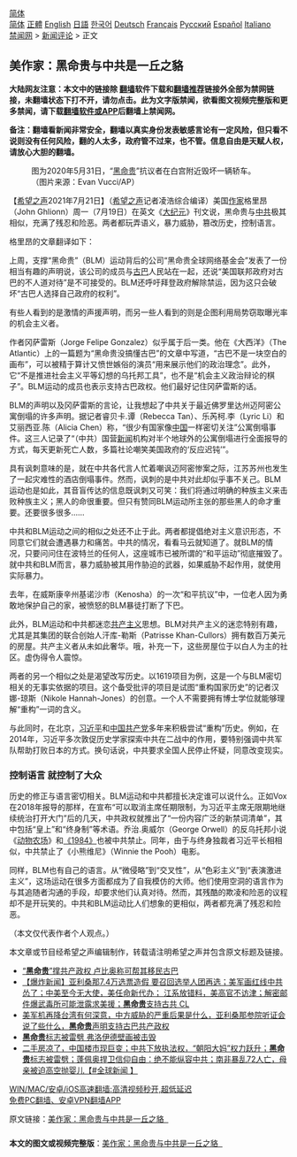  <!-- 面包屑导航 --> <div class="breadcrumb"><!-- GTranslate: https://gtranslate.io/ -->  <div class="switcher notranslate">  <div class="selected">  <a href="#" onclick="return false;"> 简体</a>  </div>  <div class="option">  <a href="https://www.bannedbook.org" onclick="doGTranslate('zh-CN|zh-CN');jQuery('div.switcher div.selected a').html(jQuery(this).html());return false;" title="简体中文" class="nturl selected"> 简体</a>  <a href="https://www.bannedbook.org/zh-tw/" onclick="doGTranslate('zh-CN|zh-TW');jQuery('div.switcher div.selected a').html(jQuery(this).html());return false;" title="繁體中文" class="nturl"> 正體</a>  <a href="https://www.bannedbook.org/en/" onclick="doGTranslate('zh-CN|en');jQuery('div.switcher div.selected a').html(jQuery(this).html());return false;" title="English" class="nturl"> English</a>  <a href="https://www.bannedbook.org/ja/" onclick="doGTranslate('zh-CN|ja');jQuery('div.switcher div.selected a').html(jQuery(this).html());return false;" title="日本語" class="nturl"> 日語</a>  <a href="https://www.bannedbook.org/ko/" onclick="doGTranslate('zh-CN|ko');jQuery('div.switcher div.selected a').html(jQuery(this).html());return false;" title="한국어" class="nturl"> 한국어</a>  <a href="https://www.bannedbook.org/de/" onclick="doGTranslate('zh-CN|de');jQuery('div.switcher div.selected a').html(jQuery(this).html());return false;" title="Deutsch" class="nturl"> Deutsch</a>  <a href="https://www.bannedbook.org/fr/" onclick="doGTranslate('zh-CN|fr');jQuery('div.switcher div.selected a').html(jQuery(this).html());return false;" title="Français" class="nturl"> Français</a>  <a href="https://www.bannedbook.org/ru/" onclick="doGTranslate('zh-CN|ru');jQuery('div.switcher div.selected a').html(jQuery(this).html());return false;" title="Русский" class="nturl"> Русский</a>  <a href="https://www.bannedbook.org/es/" onclick="doGTranslate('zh-CN|es');jQuery('div.switcher div.selected a').html(jQuery(this).html());return false;" title="Español" class="nturl"> Español</a>  <a href="https://www.bannedbook.org/it/" onclick="doGTranslate('zh-CN|it');jQuery('div.switcher div.selected a').html(jQuery(this).html());return false;" title="Italiano" class="nturl"> Italiano</a>  </div>  </div>      <div class='breadcrumb-sub'><!-- Breadcrumb NavXT 6.3.0 --> <a href="https://www.bannedbook.org/" class="home">禁闻网</a> &gt; <a href="https://www.bannedbook.org/bnews/comments/" class="category">新闻评论</a> &gt; 正文</div></div><h2>美作家：黑命贵与中共是一丘之貉  </h2> <p class="notice"><b>大陆网友注意：本文中的链接除 <a href="https://github.com/bannedbook/fanqiang" >翻墙</a>软件下载和<a href="https://github.com/killgcd/justmysocks/blob/master/README.md">翻墙推荐</a>链接外全部为禁网链接，未翻墙状态下打不开，请勿点击。此为文字版禁闻，欲看图文视频完整版和更多禁闻，请下载<a href="https://github.com/bannedbook/fanqiang">翻墙软件或APP</a>后翻墙上禁闻网。</p><p>备注：翻墙看新闻非常安全，翻墙以真实身份发表敏感言论有一定风险，但只看不说则没有任何风险，翻的人太多，政府管不过来，也不管。信息自由是天赋人权，请放心大胆的翻墙。</b></p>  <div class="entry"> <figure> <p><figcaption>图为2020年5月31日，“<a href="https://www.bannedbook.org/bnews/tag/%e9%bb%91%e5%91%bd%e8%b4%b5/" class="st_tag internal_tag" rel="tag" title="标签 黑命贵 下的日志">黑命贵</a>”抗议者在白宫附近毁坏一辆轿车。（图片来源：Evan Vucci/AP）</figcaption></figure> <p>【<span class='wp_keywordlink_affiliate'><a href="https://www.soundofhope.org" title="希望之声" target="_blank">希望之声</a></span>2021年7月21日】（<a href="https://www.bannedbook.org/bnews/tag/%e5%b8%8c%e6%9c%9b%e4%b9%8b%e5%a3%b0/" class="st_tag internal_tag" rel="tag" title="标签 希望之声 下的日志">希望之声</a>记者凌浩综合编译）美国<a href="https://www.bannedbook.org/bnews/tag/%e4%bd%9c%e5%ae%b6/" class="st_tag internal_tag" rel="tag" title="标签 作家 下的日志">作家</a>格里昂（John Ghlionn）周一（7月19日）在英文《<span class='wp_keywordlink_affiliate'><a href="http://www.epochtimes.com/" title="大纪元" target="_blank">大纪元</a></span>》刊文说，黑命贵与<a href="https://www.bannedbook.org/bnews/tag/%e4%b8%ad%e5%85%b1/" class="st_tag internal_tag" rel="tag" title="标签 中共 下的日志">中共</a>极其相似，充满了残忍和险恶。两者都玩弄语义，暴力威胁，篡改历史，控制语言。</p> <p>格里昂的文章翻译如下：</p> <p>上周，支撑“黑命贵”（BLM）运动背后的公司“黑命贵全球网络基金会”发表了一份相当有趣的声明说，该公司的成员与<a href="https://www.bannedbook.org/bnews/tag/%e5%8f%a4%e5%b7%b4/" class="st_tag internal_tag" rel="tag" title="标签 古巴 下的日志">古巴</a>人民站在一起，还说“美国联邦政府对古巴的不人道对待”是不可接受的。BLM还呼吁拜登政府解除禁运，因为这只会破坏“古巴人选择自己政府的权利”。</p> <p>有些人看到的是激情的声援声明，而另一些人看到的则是企图利用局势窃取曝光率的机会主义者。</p>  <p>作者冈萨雷斯（Jorge Felipe Gonzalez）似乎属于后一类。他在《大西洋》（The Atlantic）上的一篇题为“黑命贵没搞懂古巴”的文章中写道，“古巴不是一块空白的画布”，可以被精于算计又愤世嫉俗的演员“用来展示他们的政治理念”。此外，它“不是推进社会主义平等幻想的乌托邦工具”，也不是“机会主义政治辩论的棋子”。BLM运动的成员也表示支持古巴政权。他们最好记住冈萨雷斯的话。</p> <p>BLM的声明以及冈萨雷斯的言论，让我想起了中共关于最近佛罗里达州迈阿密公寓倒塌的许多声明。据记者睿贝卡.谭（Rebecca Tan）、乐芮柯.李（Lyric Li）和艾丽西亚.陈（Alicia Chen）称，“很少有国家像<span class='wp_keywordlink_affiliate'><a href="https://www.bannedbook.org/" title="中国" target="_blank">中国</a></span>一样密切关注”公寓倒塌事件。这三人记录了“（中共）国营<span class='wp_keywordlink_affiliate'><a href="https://www.bannedbook.org/" title="新闻">新闻</a></span>机构对半个地球外的公寓倒塌进行全面报导的方式，每天更新死亡人数，多篇社论嘲笑美国政府的‘反应迟钝’”。</p> <p>具有讽刺意味的是，就在中共各代言人忙着嘲讽迈阿密惨案之际，江苏苏州也发生了一起灾难性的酒店倒塌事件。然而，讽刺的是中共对此却似乎事不关己。BLM运动也是如此，其音盲传达的信息既讽刺又可笑：我们将通过明确的种族主义来击败种族主义；黑人的命很重要。但只有赞同BLM运动所主张的那些黑人的命才重要。还要很多很多……</p> <p>中共和BLM运动之间的相似之处还不止于此。两者都提倡绝对主义意识形态，不同意它们就会遭遇暴力和痛苦。中共的情况，看看马云就知道了。就BLM的情况，只要问问住在波特兰的任何人，这座城市已被所谓的“和平运动”彻底摧毁了。就中共和BLM而言，暴力威胁被其用作胁迫的武器，如果威胁不起作用，就使用实际暴力。</p>  <p>去年，在威斯康辛州基诺沙市（Kenosha）的一次“和平抗议”中，一位老人因为勇敢地保护自己的家，被愤怒的BLM暴徒打断了下巴。</p> <p>此外，BLM运动和中共都迷恋<span class='wp_keywordlink'><a href="https://www.bannedbook.org/forum2/topic6177.html" title="《共产主义的终极目的》" target="_blank">共产主义</a></span>思想。BLM对共产主义的迷恋特别有趣，尤其是其集团的联合创始人汗库-勒斯（Patrisse Khan-Cullors）拥有数百万美元的房屋。共产主义者从未如此奢华。哦，补充一下，这些房屋位于以白人为主的社区。虚伪得令人震惊。</p> <p>两者的另一个相似之处是渴望改写历史。以1619项目为例，这是一个与BLM密切相关的无事实依据的项目。这个备受批评的项目是试图“重构国家历史”的记者汉娜-琼斯（Nikole Hannah-Jones）的创意。一个人不需要拥有博士学位就能够理解“重构”一词的含义。</p> <p>与此同时，在北京，<a href="https://www.bannedbook.org/bnews/tag/%e4%b9%a0%e8%bf%91%e5%b9%b3/" class="st_tag internal_tag" rel="tag" title="标签 习近平 下的日志">习近平</a>和<a href="https://www.bannedbook.org/bnews/tag/%e4%b8%ad%e5%9b%bd%e5%85%b1%e4%ba%a7%e5%85%9a/" class="st_tag internal_tag" rel="tag" title="标签 中国共产党 下的日志">中国共产党</a>多年来积极尝试“重构”历史。例如，在2014年，习近平多次敦促历史学家探索中共在二战中的作用，要特别强调中共军队帮助打败日本的方式。换句话说，中共要求全国人民停止怀疑，同意改变现实。</p>  <h3>控制语言 就控制了大众</h3> <p>历史的修正与语言密切相关。BLM运动和中共都擅长决定谁可以说什么。正如Vox在2018年报导的那样，在宣布“可以取消主席任期限制，为习近平主席无限期地继续统治打开大门”后的几天，中共政权就推出了“一份内容广泛的新禁词清单”，其中包括“皇上”和“终身制”等术语。乔治.奥威尔（George Orwell）的反乌托邦小说《<span class='wp_keywordlink'><a href="https://www.bannedbook.org/forum2/topic1623.html" title="乔治·奥威尔《动物庄园》《动物农场》" target="_blank">动物农场</a></span>》和<span class='wp_keywordlink'><a href="https://www.bannedbook.org/forum2/topic186.html" title="乔治.奥威尔《1984》" target="_blank">《1984》</a></span>也被中共禁止。同年，由于与终身独裁者习近平长相相似，中共禁止了《小熊维尼》（Winnie the Pooh）电影。</p> <p>同样，BLM也有自己的语言。从“微侵略”到“交叉性”，从“色彩主义”到“表演激进主义”，这场运动在很多方面都成为了自我模仿的大师。他们使用空洞的语言作为与其追随者沟通的手段，却要求他们认真对待。然而，其残酷的欺凌和险恶的议程却不是开玩笑的。中共和BLM运动比人们想象的更相似，两者都充满了残忍和险恶。</p> <p>（本文仅代表作者个人观点。）</p> <p>本文章或节目经希望之声编辑制作，转载请注明希望之声并包含原文标题及链接。 </p>  <ul class='op-related-articles' title='相关阅读'> <li><a href='https://www.bannedbook.org/bnews/bannedvideo/20210717/1588836.html' target='_blank'>“<b>黑命贵</b>”撑共产政权 卢比奥称可帮其移民古巴</a></li> <li><a href='https://www.bannedbook.org/bnews/bannedvideo/20210717/1588645.html' target='_blank'>【爆炸新闻】亚利桑那7.4万选票造假 要召回选举人团再选；美军画红线中共怂了；中美至今无大使，美任命新代办； 江系放错料，美高官不访津；解密邮件爆武毒所可能泄露求美援；<b>黑命贵</b>支持古共 CL</a></li> <li><a href='https://www.bannedbook.org/bnews/bannedvideo/20210716/1588154.html' target='_blank'>美军机再降台湾有何深意，中方威胁的严重后果是什么，亚利桑那参院听证会说了些什么，<b>黑命贵</b>声明支持古巴共产政权</a></li> <li><a href='https://www.bannedbook.org/bnews/bannedvideo/20210715/1587341.html' target='_blank'><b>黑命贵</b>标志被雷劈 弗洛伊德壁画被击毁</a></li> <li><a href='https://www.bannedbook.org/bnews/bannedvideo/20210715/1587329.html' target='_blank'>二手房凉了，中国楼市现巨变；中共下放执法权，“朝阳大妈”权力跃升；<b>黑命贵</b>标志被雷劈；蓬佩奥捍卫信仰自由：绝不能纵容中共；南非暴乱72人亡，母亲被迫高空抛婴儿【#全球新闻 】</a></li> </ul> <p class="texttj"> <a href="https://github.com/bannedbook/fanqiang/wiki/V2ray%E6%9C%BA%E5%9C%BA" target="_blank">WIN/MAC/安卓/iOS高速翻墙:高清视频秒开,超低延迟</a><br/> <a href="https://github.com/bannedbook/fanqiang/wiki/%E7%A6%81%E9%97%BB%E7%BD%91%E5%AE%89%E5%8D%93%E7%BF%BB%E5%A2%99%E6%96%B0%E9%97%BBAPP" target="_blank">免费PC翻墙、安卓VPN翻墙APP</a></p><p>原文链接：<a class="src_link"  href="https://www.soundofhope.org/post/527978" target="_blank">美作家：黑命贵与中共是一丘之貉  </a></p><a name='sharetosocial'></a>  <div style="margin-bottom:5px;padding-bottom:5px;clear:both"> <div id="archive-pix-1" class="banner-ads"> <!-- AuctionX Display platform tag START --> <div id="26318x728x90x621x_ADSLOT2" clicktrack="%%CLICK_URL_ESC%%"></div> <!-- AuctionX Display platform tag END --> </div> <div id="archive-pix-2" class="banner-ads"> <!-- AuctionX Display platform tag START --> <div id="26315x300x250x621x_ADSLOT2" clicktrack="%%CLICK_URL_ESC%%"></div> <!-- AuctionX Display platform tag END --> </div> </div>  <div id="archive-pix-1" class="banner-ads"> <!-- AuctionX Display platform tag START --> <div id="26318x728x90x621x_ADSLOT3" clicktrack="%%CLICK_URL_ESC%%"></div> <!-- AuctionX Display platform tag END --> </div> <div><b>本文的图文或视频完整版</b>：<a href='https://www.bannedbook.org/bnews/comments/20210722/1591780.html'>美作家：黑命贵与中共是一丘之貉  </a></div>  </div><!--END ENTRY--> 